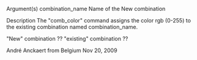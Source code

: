 Argument(s) combination_name Name of the New combination

Description The "comb_color" command assigns the color rgb (0-255) to
the existing combination named combination_name.

"New" combination ?? "existing" combination ??

André Anckaert from Belgium Nov 20, 2009